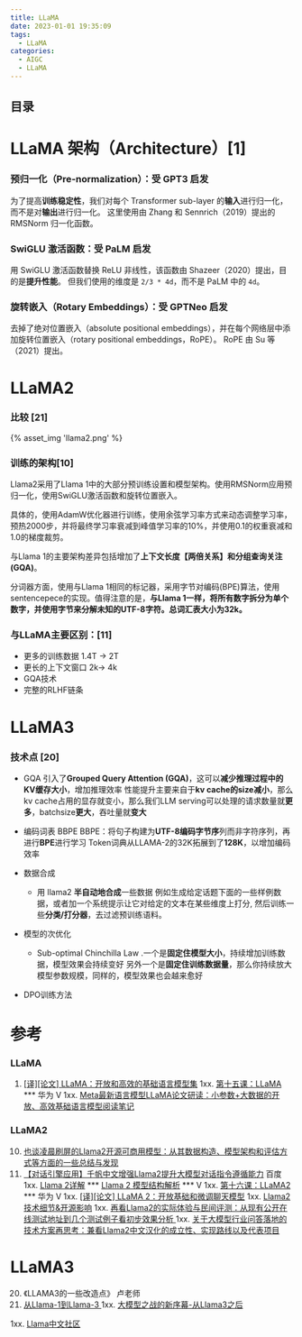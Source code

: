 ```yaml
---
title: LLaMA
date: 2023-01-01 19:35:09
tags:
  - LLaMA
categories:
  - AIGC  
  - LLaMA
---
```


<p></p>
<!-- more -->


## 目录
<!-- toc -->

# LLaMA 架构（Architecture）[1]

### 预归一化（Pre-normalization）：受 GPT3 启发

为了提高**训练稳定性**，我们对每个 Transformer sub-layer 的**输入**进行归一化，而不是对**输出**进行归一化。 这里使用由 Zhang 和 Sennrich（2019）提出的 RMSNorm 归一化函数。

### SwiGLU 激活函数：受 PaLM 启发

用 SwiGLU 激活函数替换 ReLU 非线性，该函数由 Shazeer（2020）提出，目的是**提升性能**。 但我们使用的维度是 `2/3 * 4d`，而不是 PaLM 中的 `4d`。

### 旋转嵌入（Rotary Embeddings）：受 GPTNeo 启发

去掉了绝对位置嵌入（absolute positional embeddings），并在每个网络层中添加旋转位置嵌入（rotary positional embeddings，RoPE）。 RoPE 由 Su 等（2021）提出。


# LLaMA2
### 比较 [21]
{% asset_img 'llama2.png' %}

###  训练的架构[10]

Llama2采用了Llama 1中的大部分预训练设置和模型架构。使用RMSNorm应用预归一化，使用SwiGLU激活函数和旋转位置嵌入。

具体的，使用AdamW优化器进行训练，使用余弦学习率方式来动态调整学习率，预热2000步，并将最终学习率衰减到峰值学习率的10%，并使用0.1的权重衰减和1.0的梯度裁剪。

与Llama 1的主要架构差异包括增加了**上下文长度【两倍关系】**和**分组查询关注(GQA)**。

分词器方面，使用与Llama 1相同的标记器，采用字节对编码(BPE)算法，使用sentencepece的实现。值得注意的是，**与Llama 1一样，将所有数字拆分为单个数字，并使用字节来分解未知的UTF-8字符。总词汇表大小为32k。**

### 与LLaMA主要区别：[11]
+ 更多的训练数据
   1.4T -> 2T
+ 更⻓的上下文窗口
   2k-> 4k
+ GQA技术
+ 完整的RLHF链条


# LLaMA3
###  技术点 [20]
+ GQA
    引入了**Grouped Query Attention (GQA)**，这可以**减少推理过程中的KV缓存大小**，增加推理效率
    性能提升主要来自于**kv cache的size减小**，那么kv cache占用的显存就变小，那么我们LLM serving可以处理的请求数量就**更多**，batchsize**更大**，吞吐量就**变大**

+ 编码词表 BBPE
  BBPE：将句子构建为**UTF-8编码字节序**列而非字符序列，再进行**BPE**进行学习
  Token词典从LLAMA-2的32K拓展到了**128K**，以增加编码效率
  
+ 数据合成
  - 用 llama2 **半自动地合成**一些数据
    例如生成给定话题下面的一些样例数据，或者加一个系统提示让它对给定的文本在某些维度上打分, 然后训练一些**分类/打分器**，去过滤预训练语料。

+ 模型的次优化
  - Sub-optimal Chinchilla Law
    .一个是**固定住模型大小**，持续增加训练数据，模型效果会持续变好
    另外一个是**固定住训练数据量**，那么你持续放大模型参数规模，同样的，模型效果也会越来愈好
  
+ DPO训练方法  
    
# 参考
### LLaMA
1. [[译][论文] LLaMA：开放和高效的基础语言模型集](http://arthurchiao.art/blog/llama-paper-zh/)
1xx. [第十五课：LLaMA](https://www.bilibili.com/video/BV1nN41157a9/)  *** 华为  V
1xx. [Meta最新语言模型LLaMA论文研读：小参数+大数据的开放、高效基础语言模型阅读笔记 ](https://mp.weixin.qq.com/s?__biz=MzAxMjc3MjkyMg==&mid=2648399298&idx=1&sn=dd83c4f42c68a89f8199f990e7570586)

### LLaMA2
10. [也谈凌晨刷屏的Llama2开源可商用模型：从其数据构造、模型架构和评估方式等方面的一些总结与发现 ](https://mp.weixin.qq.com/s?__biz=MzAxMjc3MjkyMg==&mid=2648401927&idx=1&sn=3dddcb5c1d8b3c246a8b7529502fdcf0)
11. [【对话引擎应用】千帆中文增强Llama2提升大模型对话指令遵循能力](https://www.bilibili.com/video/BV1qQ4y1t7Aj/)  百度
1xx. [Llama 2详解](https://zhuanlan.zhihu.com/p/649756898)  *** 
    [Llama 2 模型结构解析](https://www.bilibili.com/video/BV12h4y1N7C8/) *** V
1xx. [第十六课：LLaMA2](https://www.bilibili.com/video/BV1Me411z7ZV/) *** 华为  V
1xx. [[译][论文] LLaMA 2：开放基础和微调聊天模型](http://arthurchiao.art/blog/llama2-paper-zh/)
1xx. [Llama2技术细节&开源影响](https://zhuanlan.zhihu.com/p/644671690)
1xx. [再看Llama2的实际体验与民间评测：从现有公开在线测试地址到几个测试例子看初步效果分析 ](https://mp.weixin.qq.com/s?__biz=MzAxMjc3MjkyMg==&mid=2648401959&idx=1&sn=582fa45cd00035bac621336f47cce252)
1xx. [关于大模型行业问答落地的技术方案再思考：兼看Llama2中文汉化的成立性、实现路线以及代表项目](https://mp.weixin.qq.com/s?__biz=MzAxMjc3MjkyMg==&mid=2648402689&idx=1&sn=a1847ea36cde32bd386f85f41cf197b9)


# LLaMA3
20. 《LLAMA3的一些改造点》 卢老师
21. [从Llama-1到Llama-3 ](https://mp.weixin.qq.com/s/4FtVlX4wlRVwti7OVs3Zlg)
1xx.  [大模型之战的新序幕-从Llama3之后](https://mp.weixin.qq.com/s/Qrjye1ZAe0NJzWYLFa4plA)

1xx. [Llama中文社区](https://llama.family/)



